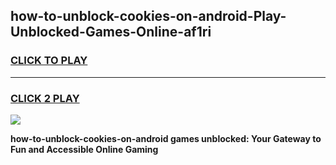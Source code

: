 
## how-to-unblock-cookies-on-android-Play-Unblocked-Games-Online-af1ri
<h3>
<a href="https://premium76.site?title=how-to-unblock-cookies-on-android&ref=25A">CLICK TO PLAY</a></h3>
<hr>

<h3>
<a href="https://premium76.site?title=how-to-unblock-cookies-on-android&ref=25A">CLICK 2 PLAY</a>
  
</h3>

<a href="https://premium76.site?title=how-to-unblock-cookies-on-android&ref=25A"><img src="https://clearcache.store/games.png"></a>


**how-to-unblock-cookies-on-android games unblocked: Your Gateway to Fun and Accessible Online Gaming**
